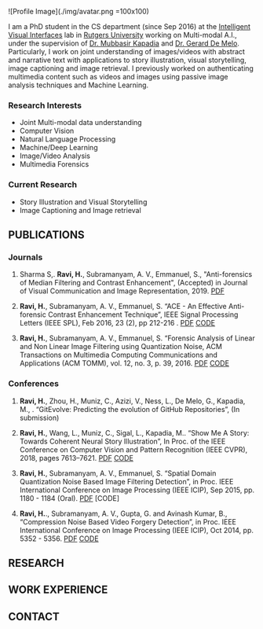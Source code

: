 ![Profile Image](./img/avatar.png =100x100)

I am a PhD student in the CS department (since Sep 2016) at the [Intelligent Visual Interfaces](https://ivi.cs.rutgers.edu/) lab in [Rutgers University](https://www.cs.rutgers.edu/) working on Multi-modal A.I., under the supervision of [Dr. Mubbasir Kapadia](https://www.cs.rutgers.edu/people/professors/details/mubbasir-kapadia) and [Dr. Gerard De Melo](http://gerard.demelo.org/). Particularly, I work on joint understanding of images/videos with abstract and narrative text with applications to story illustration, 
visual storytelling, image captioning and image retrieval. I previously worked on authenticating multimedia content 
such as videos and images using passive image analysis techniques and Machine Learning. 


### Research Interests
- Joint Multi-modal data understanding
- Computer Vision
- Natural Language Processing                       
- Machine/Deep Learning                      
- Image/Video Analysis                       
- Multimedia Forensics


### Current Research
- Story Illustration and Visual Storytelling                      
- Image Captioning and Image retrieval


## PUBLICATIONS

### Journals
1. Sharma S,. **Ravi, H.**, Subramanyam, A. V., Emmanuel, S., "Anti-forensics of Median Filtering and Contrast Enhancement", (Accepted) in Journal of Visual Communication and Image Representation, 2019. [PDF]()

2. **Ravi, H.**, Subramanyam, A. V., Emmanuel, S. “ACE - An Effective Anti-forensic Contrast Enhancement Technique”, IEEE Signal Processing Letters (IEEE SPL), Feb 2016, 23 (2), pp 212-216 . [PDF]() [CODE]()

3. **Ravi, H.**, Subramanyam, A. V., Emmanuel, S. “Forensic Analysis of Linear and Non Linear Image Filtering using Quantization Noise, ACM Transactions on Multimedia Computing Communications and Applications (ACM TOMM), vol. 12, no. 3, p. 39, 2016. [PDF]() [CODE]()

### Conferences
1. **Ravi, H.**, Zhou, H., Muniz, C., Azizi, V., Ness, L., De Melo, G., Kapadia, M., . “GitEvolve: Predicting the evolution of GitHub Repositories”, (In submission)

2. **Ravi, H.**, Wang, L., Muniz, C., Sigal, L., Kapadia, M.. “Show Me A Story: Towards Coherent Neural Story Illustration”, In Proc. of the IEEE Conference on Computer Vision and Pattern Recognition (IEEE CVPR), 2018, pages 7613–7621. [PDF]() [CODE]()

3. **Ravi, H.**, Subramanyam, A. V., Emmanuel, S. “Spatial Domain Quantization Noise Based Image Filtering Detection”, in Proc. IEEE International Conference on Image Processing (IEEE ICIP), Sep 2015, pp. 1180 - 1184 (Oral).  [PDF]() [CODE]

4. **Ravi, H.**., Subramanyam, A. V., Gupta, G. and Avinash Kumar, B., “Compression Noise Based Video Forgery Detection”, in Proc. IEEE International Conference on Image Processing (IEEE ICIP), Oct 2014, pp. 5352 - 5356. [PDF]() [CODE]()
                        

## RESEARCH

## WORK EXPERIENCE

## CONTACT
